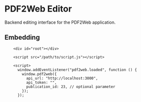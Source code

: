# PDF2Web Editor

Backend editing interface for the PDF2Web application.

## Embedding

```
    <div id="root"></div>

    <script src="/path/to/script.js"></script>

    <script>
      window.addEventListener("pdf2web.loaded", function () {
        window.pdf2web({
          api_url: "http://localhost:3000",
          api_token: "",
          publication_id: 23, // optional parameter
        });
      });

```
